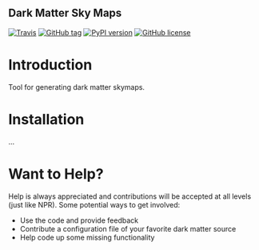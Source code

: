 Dark Matter Sky Maps
--------------------

[![Travis](https://img.shields.io/travis/kadrlica/dmsky.svg)](https://travis-ci.org/kadrlica/dmsky)
[![GitHub tag](https://img.shields.io/github/tag/kadrlica/dmsky.svg)](https://github.com/kadrlica/dmsky/releases)
[![PyPI version](https://img.shields.io/pypi/v/dmsky.svg)](https://pypi.python.org/pypi/dmsky)
[![GitHub license](https://img.shields.io/badge/license-MIT-blue.svg)](https://github.com/kadrlica/dmsky)

# Introduction
Tool for generating dark matter skymaps.

# Installation
...

# Want to Help?

Help is always appreciated and contributions will be accepted at all levels (just like NPR). Some potential  ways to get involved:
* Use the code and provide feedback
* Contribute a configuration file of your favorite dark matter source
* Help code up some missing functionality
